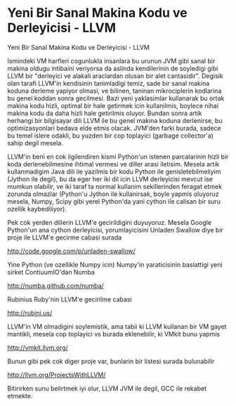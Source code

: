 # Yeni Bir Sanal Makina Kodu ve Derleyicisi - LLVM


Yeni Bir Sanal Makina Kodu ve Derleyicisi - LLVM




Ismindeki VM harfleri cogunlukla insanlara bu urunun JVM gibi sanal bir makina oldugu intibaini veriyorsa da aslinda kendilerinin de soyledigi gibi LLVM bir "derleyici ve alakali araclardan olusan bir alet cantasidir". Degisik olan tarafi LLVM'in kendisinin tanimladigi temiz, sade bir sanal makina koduna derleme yapiyor olmasi, ve bilinen, taninan mikrociplerin kodlarina bu genel koddan sonra gecilmesi. Bazi yeni yaklasimlar kullanarak bu ortak makina kodu hizli, optimal bir hale getirmek icin kullanilmis, boylece nihai makina kodu da daha hizli hale getirilmis oluyor. Bundan sonra artik herhangi bir bilgisayar dili LLVM ile bu genel makina koduna derlenirse, bu optimizasyonlari bedava elde etmis olacak. JVM'den farki burada, sadece bu temel islere odakli, bu yuzden  bir cop toplayici (garbage collector'a) sahip degil mesela.

LLVM'in beni en cok ilgilendiren kismi Python'un istenen parcalarinin hizli bir koda derlenebilmesine ihtimal vermesi ve diller arasi iletisim. Mesela artik kullanmadigim Java dili ile yazilmis bir kodu Python ile genisletebilmeliyim (Jython ile degil), bu da eger her iki dil icin LLVM derleyicisi mevcut ise mumkun olabilir, ve iki taraf ta normal kullanim sekillerinden feragat etmek zorunda olmazlar (Python'u Jython ile kullanirsak, boyle yapmis oluyoruz mesela, Numpy, Scipy gibi yerel Python'da yani cython ile calisan bir suru ozellik kaybediliyor).

Pek cok yerden dillerin LLVM'e gecirildigini duyuyoruz. Mesela Google Python'un ana cython derleyicisi, yorumlayicisini Unladen Swallow diye bir proje ile LLVM'e gecirme cabasi surada

http://code.google.com/p/unladen-swallow/

Yine Python (ve ozellikle Numpy icin) Numpy'in yaraticisinin baslattigi yeni sirket ContiuumIO'dan Numba

http://numba.github.com/numba/ 

Rubinius Ruby'nin LLVM'e gecirilme cabasi

http://rubini.us/

LLVM'in VM olmadigini soylemistik, ama tabii ki LLVM kullanan bir VM gayet mantikli, mesela cop toplayici vs burada eklenebilir, ki VMkit bunu yapmis

http://vmkit.llvm.org/

Bunun gibi pek cok diger proje var, bunlarin bir listesi surada bulunabilir

http://llvm.org/ProjectsWithLLVM/

Bitirirken sunu belirtmek iyi olur, LLVM JVM ile degil, GCC ile rekabet etmekte.




